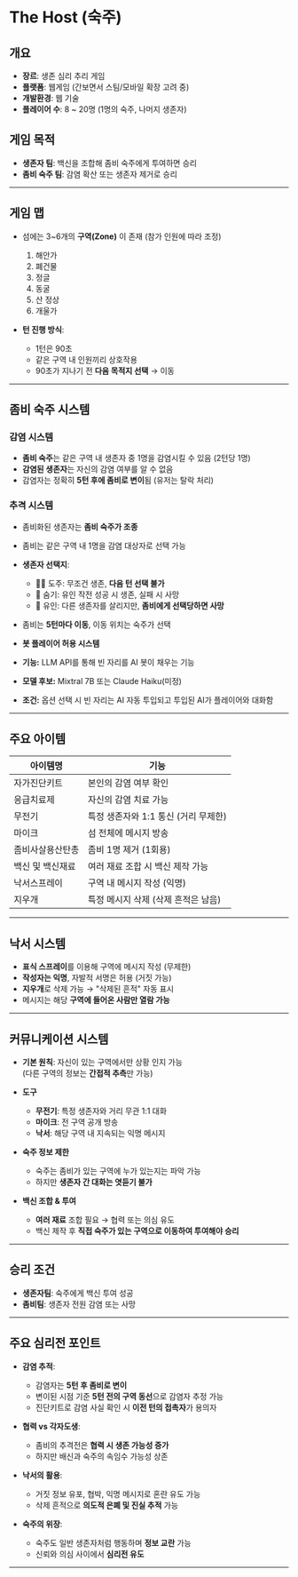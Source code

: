 # The Host (숙주)

## 개요

- **장르**: 생존 심리 추리 게임  
- **플랫폼**: 웹게임 (간보면서 스팀/모바일 확장 고려 중)  
- **개발환경**: 웹 기술  
- **플레이어 수**: 8 ~ 20명 (1명의 숙주, 나머지 생존자)

## 게임 목적

- **생존자 팀**: 백신을 조합해 좀비 숙주에게 투여하면 승리
- **좀비 숙주 팀**: 감염 확산 또는 생존자 제거로 승리

---

## 게임 맵

- 섬에는 3~6개의 **구역(Zone)** 이 존재 (참가 인원에 따라 조정)
  1. 해안가
  2. 폐건물
  3. 정글
  4. 동굴
  5. 산 정상
  6. 개울가

- **턴 진행 방식**:  
  - 1턴은 90초  
  - 같은 구역 내 인원끼리 상호작용  
  - 90초가 지나기 전 **다음 목적지 선택** → 이동

---

## 좀비 숙주 시스템

### 감염 시스템

- **좀비 숙주**는 같은 구역 내 생존자 중 1명을 감염시킬 수 있음 (2턴당 1명)
- **감염된 생존자**는 자신의 감염 여부를 알 수 없음
- 감염자는 정확히 **5턴 후에 좀비로 변이**됨 (유저는 탈락 처리)

### 추격 시스템

- 좀비화된 생존자는 **좀비 숙주가 조종**
- 좀비는 같은 구역 내 1명을 감염 대상자로 선택 가능
- **생존자 선택지**:
  - 🏃‍♂️ 도주: 무조건 생존, **다음 턴 선택 불가**
  - 🙈 숨기: 유인 작전 성공 시 생존, 실패 시 사망
  - 🎯 유인: 다른 생존자를 살리지만, **좀비에게 선택당하면 사망**

- 좀비는 **5턴마다 이동**, 이동 위치는 숙주가 선택

- **봇 플레이어 허용 시스템**
- **기능:** LLM API를 통해 빈 자리를 AI 봇이 채우는 기능
- **모델 후보:** Mixtral 7B 또는 Claude Haiku(미정)
- **조건:** 옵션 선택 시 빈 자리는 AI 자동 투입되고 투입된 AI가 플레이어와 대화함


---

## 주요 아이템

| 아이템명 | 기능 |
|----------|------|
| 자가진단키트 | 본인의 감염 여부 확인 |
| 응급치료제 | 자신의 감염 치료 가능 |
| 무전기 | 특정 생존자와 1:1 통신 (거리 무제한) |
| 마이크 | 섬 전체에 메시지 방송 |
| 좀비사살용산탄총 | 좀비 1명 제거 (1회용) |
| 백신 및 백신재료 | 여러 재료 조합 시 백신 제작 가능 |
| 낙서스프레이 | 구역 내 메시지 작성 (익명) |
| 지우개 | 특정 메시지 삭제 (삭제 흔적은 남음) |

---

## 낙서 시스템

- **표식 스프레이**를 이용해 구역에 메시지 작성 (무제한)
- **작성자는 익명**, 자발적 서명은 허용 (거짓 가능)
- **지우개**로 삭제 가능 → "삭제된 흔적" 자동 표시
- 메시지는 해당 **구역에 들어온 사람만 열람 가능**

---

## 커뮤니케이션 시스템

- **기본 원칙**: 자신이 있는 구역에서만 상황 인지 가능  
  (다른 구역의 정보는 **간접적 추측**만 가능)

- **도구**
  - **무전기**: 특정 생존자와 거리 무관 1:1 대화
  - **마이크**: 전 구역 공개 방송
  - **낙서**: 해당 구역 내 지속되는 익명 메시지

- **숙주 정보 제한**
  - 숙주는 좀비가 있는 구역에 누가 있는지는 파악 가능  
  - 하지만 **생존자 간 대화는 엿듣기 불가**

- **백신 조합 & 투여**
  - **여러 재료** 조합 필요 → 협력 또는 의심 유도
  - 백신 제작 후 **직접 숙주가 있는 구역으로 이동하여 투여해야 승리**

---

## 승리 조건

- **생존자팀**: 숙주에게 백신 투여 성공
- **좀비팀**: 생존자 전원 감염 또는 사망

---

## 주요 심리전 포인트

- **감염 추적**:
  - 감염자는 **5턴 후 좀비로 변이**
  - 변이된 시점 기준 **5턴 전의 구역 동선**으로 감염자 추정 가능
  - 진단키트로 감염 사실 확인 시 **이전 턴의 접촉자**가 용의자

- **협력 vs 각자도생**:
  - 좀비의 추격전은 **협력 시 생존 가능성 증가**
  - 하지만 배신과 숙주의 속임수 가능성 상존

- **낙서의 활용**:
  - 거짓 정보 유포, 협박, 익명 메시지로 혼란 유도 가능
  - 삭제 흔적으로 **의도적 은폐 및 진실 추적** 가능

- **숙주의 위장**:
  - 숙주도 일반 생존자처럼 행동하며 **정보 교란** 가능
  - 신뢰와 의심 사이에서 **심리전 유도**

---
